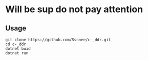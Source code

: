 # Will be sup do not pay attention

## Usage
```
git clone https://github.com/Ssnnee/c-_ddr.git
cd c-_ddr
dotnet buid
dotnet run
```
